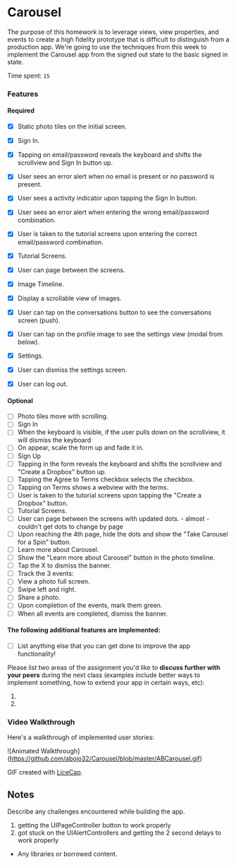 # Carousel

The purpose of this homework is to leverage views, view properties, and events to create a high fidelity prototype that is difficult to distinguish from a production app. We're going to use the techniques from this week to implement the Carousel app from the signed out state to the basic signed in state.

Time spent: `15`

### Features

#### Required

  - [X] Static photo tiles on the initial screen.
  - [X] Sign In.
  - [X] Tapping on email/password reveals the keyboard and shifts the scrollview and Sign In button up.
  - [X] User sees an error alert when no email is present or no password is present.
  - [X] User sees a activity indicator upon tapping the Sign In button.
  - [X] User sees an error alert when entering the wrong email/password combination.
  - [X] User is taken to the tutorial screens upon entering the correct email/password combination.
  - [X] Tutorial Screens.
  - [X] User can page between the screens.
  - [X] Image Timeline.
  - [X] Display a scrollable view of images.
  - [X] User can tap on the conversations button to see the conversations screen (push).
  - [X] User can tap on the profile image to see the settings view (modal from below).
  - [X] Settings.
  - [X] User can dismiss the settings screen.
  - [X] User can log out.



#### Optional

  - [ ] Photo tiles move with scrolling.
  - [ ] Sign In
  - [ ] When the keyboard is visible, if the user pulls down on the scrollview, it will dismiss the keyboard
  - [ ] On appear, scale the form up and fade it in.
  - [ ] Sign Up
  - [ ] Tapping in the form reveals the keyboard and shifts the scrollview and "Create a Dropbox" button up.
  - [ ] Tapping the Agree to Terms checkbox selects the checkbox.
  - [ ] Tapping on Terms shows a webview with the terms.
  - [ ] User is taken to the tutorial screens upon tapping the "Create a Dropbox" button.
  - [ ] Tutorial Screens.
  - [ ] User can page between the screens with updated dots. - almost - couldn't get dots to change by page
  - [ ] Upon reaching the 4th page, hide the dots and show the "Take Carousel for a Spin" button.
  - [ ] Learn more about Carousel.
  - [ ] Show the "Learn more about Carousel" button in the photo timeline.
  - [ ] Tap the X to dismiss the banner.
  - [ ] Track the 3 events:
  - [ ] View a photo full screen.
  - [ ] Swipe left and right.
  - [ ] Share a photo.
  - [ ] Upon completion of the events, mark them green.
  - [ ] When all events are completed, dismiss the banner.

#### The following **additional** features are implemented:

 - [ ] List anything else that you can get done to improve the app functionality!

Please list two areas of the assignment you'd like to **discuss further with your peers** during the next class (examples include better ways to implement something, how to extend your app in certain ways, etc):

1. 
2. 

### Video Walkthrough 

Here's a walkthrough of implemented user stories:


![Animated Walkthrough] (https://github.com/abojo32/Carousel/blob/master/ABCarousel.gif)


GIF created with [LiceCap](http://www.cockos.com/licecap/).

## Notes

Describe any challenges encountered while building the app.

1. getting the UIPageController button to work properly
2. got stuck on the UIAlertControllers and getting the 2 second delays to work properly

* Any libraries or borrowed content.

